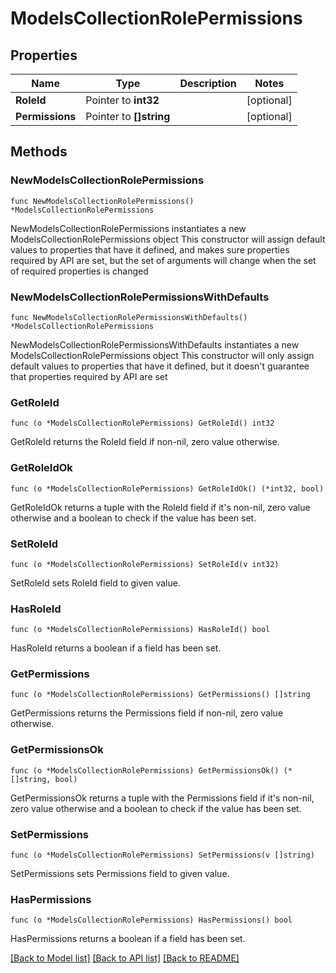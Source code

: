 # ModelsCollectionRolePermissions

## Properties

Name | Type | Description | Notes
------------ | ------------- | ------------- | -------------
**RoleId** | Pointer to **int32** |  | [optional] 
**Permissions** | Pointer to **[]string** |  | [optional] 

## Methods

### NewModelsCollectionRolePermissions

`func NewModelsCollectionRolePermissions() *ModelsCollectionRolePermissions`

NewModelsCollectionRolePermissions instantiates a new ModelsCollectionRolePermissions object
This constructor will assign default values to properties that have it defined,
and makes sure properties required by API are set, but the set of arguments
will change when the set of required properties is changed

### NewModelsCollectionRolePermissionsWithDefaults

`func NewModelsCollectionRolePermissionsWithDefaults() *ModelsCollectionRolePermissions`

NewModelsCollectionRolePermissionsWithDefaults instantiates a new ModelsCollectionRolePermissions object
This constructor will only assign default values to properties that have it defined,
but it doesn't guarantee that properties required by API are set

### GetRoleId

`func (o *ModelsCollectionRolePermissions) GetRoleId() int32`

GetRoleId returns the RoleId field if non-nil, zero value otherwise.

### GetRoleIdOk

`func (o *ModelsCollectionRolePermissions) GetRoleIdOk() (*int32, bool)`

GetRoleIdOk returns a tuple with the RoleId field if it's non-nil, zero value otherwise
and a boolean to check if the value has been set.

### SetRoleId

`func (o *ModelsCollectionRolePermissions) SetRoleId(v int32)`

SetRoleId sets RoleId field to given value.

### HasRoleId

`func (o *ModelsCollectionRolePermissions) HasRoleId() bool`

HasRoleId returns a boolean if a field has been set.

### GetPermissions

`func (o *ModelsCollectionRolePermissions) GetPermissions() []string`

GetPermissions returns the Permissions field if non-nil, zero value otherwise.

### GetPermissionsOk

`func (o *ModelsCollectionRolePermissions) GetPermissionsOk() (*[]string, bool)`

GetPermissionsOk returns a tuple with the Permissions field if it's non-nil, zero value otherwise
and a boolean to check if the value has been set.

### SetPermissions

`func (o *ModelsCollectionRolePermissions) SetPermissions(v []string)`

SetPermissions sets Permissions field to given value.

### HasPermissions

`func (o *ModelsCollectionRolePermissions) HasPermissions() bool`

HasPermissions returns a boolean if a field has been set.


[[Back to Model list]](../README.md#documentation-for-models) [[Back to API list]](../README.md#documentation-for-api-endpoints) [[Back to README]](../README.md)


